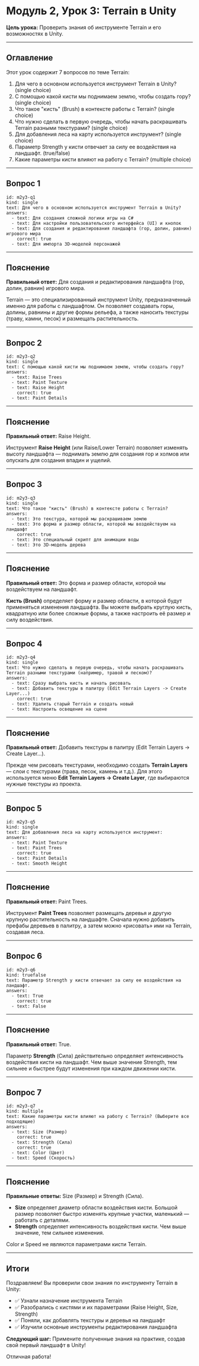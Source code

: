 # Модуль 2, Урок 3: Terrain в Unity

**Цель урока:** Проверить знания об инструменте Terrain и его возможностях в Unity.

---

## Оглавление

Этот урок содержит 7 вопросов по теме Terrain:

1. Для чего в основном используется инструмент Terrain в Unity? (single choice)
2. С помощью какой кисти мы поднимаем землю, чтобы создать гору? (single choice)
3. Что такое "кисть" (Brush) в контексте работы с Terrain? (single choice)
4. Что нужно сделать в первую очередь, чтобы начать раскрашивать Terrain разными текстурами? (single choice)
5. Для добавления леса на карту используется инструмент? (single choice)
6. Параметр Strength у кисти отвечает за силу ее воздействия на ландшафт. (true/false)
7. Какие параметры кисти влияют на работу с Terrain? (multiple choice)

---

## Вопрос 1

```quiz
id: m2y3-q1
kind: single
text: Для чего в основном используется инструмент Terrain в Unity?
answers:
  - text: Для создания сложной логики игры на C#
  - text: Для настройки пользовательского интерфейса (UI) и кнопок
  - text: Для создания и редактирования ландшафта (гор, долин, равнин) игрового мира
    correct: true
  - text: Для импорта 3D-моделей персонажей
```

---

## Пояснение

**Правильный ответ:** Для создания и редактирования ландшафта (гор, долин, равнин) игрового мира.

Terrain — это специализированный инструмент Unity, предназначенный именно для работы с ландшафтом. Он позволяет создавать горы, долины, равнины и другие формы рельефа, а также наносить текстуры (траву, камни, песок) и размещать растительность.

---

## Вопрос 2

```quiz
id: m2y3-q2
kind: single
text: С помощью какой кисти мы поднимаем землю, чтобы создать гору?
answers:
  - text: Raise Trees
  - text: Paint Texture
  - text: Raise Height
    correct: true
  - text: Paint Details
```

---

## Пояснение

**Правильный ответ:** Raise Height.

Инструмент **Raise Height** (или Raise/Lower Terrain) позволяет изменять высоту ландшафта — поднимать землю для создания гор и холмов или опускать для создания впадин и ущелий.

---

## Вопрос 3

```quiz
id: m2y3-q3
kind: single
text: Что такое "кисть" (Brush) в контексте работы с Terrain?
answers:
  - text: Это текстура, которой мы раскрашиваем землю
  - text: Это форма и размер области, которой мы воздействуем на ландшафт
    correct: true
  - text: Это специальный скрипт для анимации воды
  - text: Это 3D-модель дерева
```

---

## Пояснение

**Правильный ответ:** Это форма и размер области, которой мы воздействуем на ландшафт.

**Кисть (Brush)** определяет форму и размер области, в которой будут применяться изменения ландшафта. Вы можете выбрать круглую кисть, квадратную или более сложные формы, а также настроить её размер и силу воздействия.

---

## Вопрос 4

```quiz
id: m2y3-q4
kind: single
text: Что нужно сделать в первую очередь, чтобы начать раскрашивать Terrain разными текстурами (например, травой и песком)?
answers:
  - text: Сразу выбрать кисть и начать рисовать
  - text: Добавить текстуры в палитру (Edit Terrain Layers -> Create Layer...)
    correct: true
  - text: Удалить старый Terrain и создать новый
  - text: Настроить освещение на сцене
```

---

## Пояснение

**Правильный ответ:** Добавить текстуры в палитру (Edit Terrain Layers -> Create Layer...).

Прежде чем рисовать текстурами, необходимо создать **Terrain Layers** — слои с текстурами (трава, песок, камень и т.д.). Для этого используется меню **Edit Terrain Layers → Create Layer**, где выбираются нужные текстуры из проекта.

---

## Вопрос 5

```quiz
id: m2y3-q5
kind: single
text: Для добавления леса на карту используется инструмент:
answers:
  - text: Paint Texture
  - text: Paint Trees
    correct: true
  - text: Paint Details
  - text: Smooth Height
```

---

## Пояснение

**Правильный ответ:** Paint Trees.

Инструмент **Paint Trees** позволяет размещать деревья и другую крупную растительность на ландшафте. Сначала нужно добавить префабы деревьев в палитру, а затем можно «рисовать» ими на Terrain, создавая леса.

---

## Вопрос 6

```quiz
id: m2y3-q6
kind: truefalse
text: Параметр Strength у кисти отвечает за силу ее воздействия на ландшафт.
answers:
  - text: True
    correct: true
  - text: False
```

---

## Пояснение

**Правильный ответ:** True.

Параметр **Strength** (Сила) действительно определяет интенсивность воздействия кисти на ландшафт. Чем выше значение Strength, тем сильнее и быстрее будут изменения при каждом движении кисти.

---

## Вопрос 7

```quiz
id: m2y3-q7
kind: multiple
text: Какие параметры кисти влияют на работу с Terrain? (Выберите все подходящие)
answers:
  - text: Size (Размер)
    correct: true
  - text: Strength (Сила)
    correct: true
  - text: Color (Цвет)
  - text: Speed (Скорость)
```

---

## Пояснение

**Правильные ответы:** Size (Размер) и Strength (Сила).

- **Size** определяет диаметр области воздействия кисти. Большой размер позволяет быстро изменять крупные участки, маленький — работать с деталями.
- **Strength** определяет интенсивность воздействия кисти. Чем выше значение, тем сильнее изменения.

Color и Speed не являются параметрами кисти Terrain.

---

## Итоги

Поздравляем! Вы проверили свои знания по инструменту Terrain в Unity:

- ✅ Узнали назначение инструмента Terrain
- ✅ Разобрались с кистями и их параметрами (Raise Height, Size, Strength)
- ✅ Поняли, как добавлять текстуры и деревья на ландшафт
- ✅ Изучили основные инструменты редактирования ландшафта

**Следующий шаг:** Примените полученные знания на практике, создав свой первый ландшафт в Unity!

Отличная работа!
